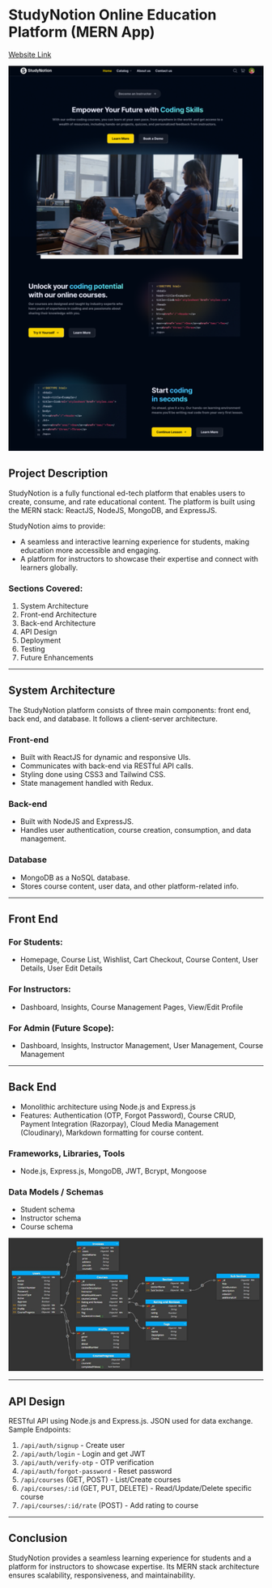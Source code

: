 # StudyNotion Online Education Platform (MERN App) 
[Website Link](https://studynotion-frontend.vercel.app/)

![Main Page](images/mainpage.png)

## Project Description

StudyNotion is a fully functional ed-tech platform that enables users to create, consume, and rate educational content. The platform is built using the MERN stack: ReactJS, NodeJS, MongoDB, and ExpressJS.

StudyNotion aims to provide:
- A seamless and interactive learning experience for students, making education more accessible and engaging.
- A platform for instructors to showcase their expertise and connect with learners globally.

### Sections Covered:
1. System Architecture
2. Front-end Architecture
3. Back-end Architecture
4. API Design
5. Deployment
6. Testing
7. Future Enhancements

---

## System Architecture

The StudyNotion platform consists of three main components: front end, back end, and database. It follows a client-server architecture.

### Front-end
- Built with ReactJS for dynamic and responsive UIs.
- Communicates with back-end via RESTful API calls.
- Styling done using CSS3 and Tailwind CSS.
- State management handled with Redux.

### Back-end
- Built with NodeJS and ExpressJS.
- Handles user authentication, course creation, consumption, and data management.

### Database
- MongoDB as a NoSQL database.
- Stores course content, user data, and other platform-related info.


---

## Front End

### For Students:
- Homepage, Course List, Wishlist, Cart Checkout, Course Content, User Details, User Edit Details

### For Instructors:
- Dashboard, Insights, Course Management Pages, View/Edit Profile

### For Admin (Future Scope):
- Dashboard, Insights, Instructor Management, User Management, Course Management

---

## Back End

- Monolithic architecture using Node.js and Express.js
- Features: Authentication (OTP, Forgot Password), Course CRUD, Payment Integration (Razorpay), Cloud Media Management (Cloudinary), Markdown formatting for course content.

### Frameworks, Libraries, Tools
- Node.js, Express.js, MongoDB, JWT, Bcrypt, Mongoose

### Data Models / Schemas
- Student schema
- Instructor schema
- Course schema

![Database Schema](images/schema.png)

---

## API Design

RESTful API using Node.js and Express.js. JSON used for data exchange.  
Sample Endpoints:
1. `/api/auth/signup` - Create user
2. `/api/auth/login` - Login and get JWT
3. `/api/auth/verify-otp` - OTP verification
4. `/api/auth/forgot-password` - Reset password
5. `/api/courses` (GET, POST) - List/Create courses
6. `/api/courses/:id` (GET, PUT, DELETE) - Read/Update/Delete specific course
7. `/api/courses/:id/rate` (POST) - Add rating to course

---

## Conclusion
StudyNotion provides a seamless learning experience for students and a platform for instructors to showcase expertise. Its MERN stack architecture ensures scalability, responsiveness, and maintainability.

